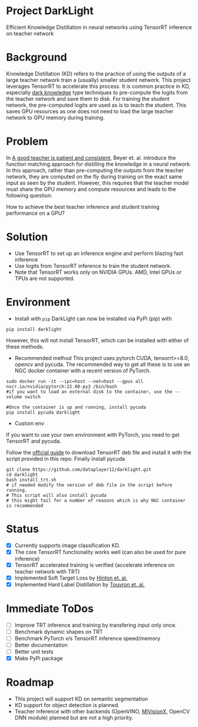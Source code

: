 # Project DarkLight
Efficient Knowledge Distillation in neural networks using TensorRT inference on teacher network

# Background
Knowledge Distillation (KD) refers to the practice of using the outputs of a large teacher network train a (usually) smaller student network. This project leverages TensorRT to accelerate this process. It is common practice in KD, especially [dark knowledge](https://arxiv.org/abs/1503.02531) type techniques to pre-compute the logits from the teacher network and save them to disk. For training the student network, the pre-computed logits are used as is to teach the student. This saves GPU resources as one does not need to load the large teacher network to GPU memory during training.

# Problem
In [A good teacher is patient and consistent](https://arxiv.org/abs/2106.05237), Beyer et. al. introduce the function matching approach for distilling the knowledge in a neural network. In this approach, rather than pre-computing the outputs from the teacher network, they are computed on the fly during training on the exact same input as seen by the student. However, this requires that the teacher model must share the GPU memory and compute resources and leads to the following question:

How to achieve the best teacher inference and student training performance on a GPU?

# Solution
- Use TensorRT to set up an inference engine and perform blazing fast inference
- Use logits from TensorRT inference to train the student network.
- Note that TensorRT works only on NVIDIA GPUs. AMD, Intel GPUs or TPUs are not supported.

# Environment

- Install with `pip`
DarkLight can now be installed via PyPi (pip) with
```Shell
pip install darklight
```

However, this will not install TensorRT, which can be installed with either of these methods.

- Recommended method
This project uses pytorch CUDA, tensorrt>=8.0, opencv and pycuda. The recommended way to get all these is to use an NGC docker container with a recent version of PyTorch.

```Shell
sudo docker run -it --ipc=host --net=host --gpus all nvcr.io/nvidia/pytorch:22.08-py3 /bin/bash
#if you want to load an external disk to the container, use the --volume switch

#Once the container is up and running, install pycuda
pip install pycuda darklight
```

- Custom env

If you want to use your own environment with PyTorch, you need to get TensorRT and pycuda.

Follow the [official guide](https://docs.nvidia.com/deeplearning/tensorrt/install-guide/index.html#installing-pip) to download TensorRT deb file and install it with the script provided in this repo. Finally install pycuda
```Shell
git clone https://github.com/dataplayer12/darklight.git
cd darklight
bash install_trt.sh
# if needed modify the version of deb file in the script before running.
# This script will also install pycuda
# this might fail for a number of reasons which is why NGC container is recommended
```

# Status
- [x] Currently supports image classification KD.
- [x] The core TensorRT functionality works well (can also be used for pure inference) 
- [x] TensorRT accelerated training is verified (accelerate inference on teacher network with TRT)
- [x] Implemented Soft Target Loss by [Hinton et. al.](https://arxiv.org/abs/1503.02531)
- [x] Implemented Hard Label Distillation by [Touvron et. al.](https://arxiv.org/abs/2012.12877)

# Immediate ToDos
- [ ] Improve TRT inference and training by transfering input only once.
- [ ] Benchmark dynamic shapes on TRT
- [ ] Benchmark PyTorch v/s TensorRT inference speed/memory
- [ ] Better documentation
- [ ] Better unit tests
- [x] Make PyPi package

# Roadmap

- This project will support KD on semantic segmentation
- KD support for object detection is planned.
- Teacher inference with other backends (OpenVINO, [MIVisionX](https://gpuopen-professionalcompute-libraries.github.io/MIVisionX/), OpenCV DNN module) planned but are not a high priority.